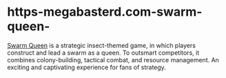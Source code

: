 # https-megabasterd.com-swarm-queen-
[Swarm Queen](https://megabasterd.com/swarm-queen/) is a strategic insect-themed game, in which players construct and lead a swarm as a queen. To outsmart competitors, it combines colony-building, tactical combat, and resource management. An exciting and captivating experience for fans of strategy.

